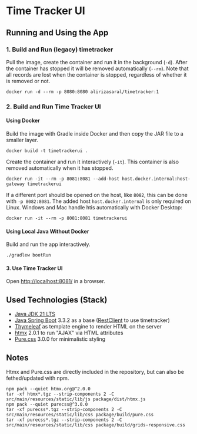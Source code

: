 # Time Tracker UI

## Running and Using the App

### 1. Build and Run (legacy) timetracker

Pull the image, create the container and run it in the background (`-d`).
After the container has stopped it will be removed automatically (`--rm`).
Note that all records are lost when the container is stopped,
regardless of whether it is removed or not.
```
docker run -d --rm -p 8080:8080 alirizasaral/timetracker:1
```

### 2. Build and Run Time Tracker UI

#### Using Docker

Build the image with Gradle inside Docker
and then copy the JAR file to a smaller layer.
```
docker build -t timetrackerui .
```

Create the container and run it interactively (`-it`).
This container is also removed automatically when it has stopped.
```
docker run -it --rm -p 8081:8081 --add-host host.docker.internal:host-gateway timetrackerui
```
If a different port should be opened on the host, like `8082`,
this can be done with `-p 8082:8081`.
The added host `host.docker.internal` is only required on Linux.
Windows and Mac handle htis automatically with Docker Desktop:
```
docker run -it --rm -p 8081:8081 timetrackerui
```

#### Using Local Java Without Docker

Build and run the app interactively.
```
./gradlew bootRun
```

#### 3. Use Time Tracker UI

Open [http://localhost:8081/](http://localhost:8081/) in a browser.


## Used Technologies (Stack)

* [Java JDK 21 LTS](https://openjdk.org/projects/jdk/21/)
* [Java Spring Boot](https://spring.io/projects/spring-boot) 3.3.2 as a base ([RestClient](https://docs.spring.io/spring-framework/reference/integration/rest-clients.html#rest-restclient) to use timetracker)
* [Thymeleaf](https://www.thymeleaf.org/) as template engine to render HTML on the server
* [htmx](https://htmx.org/) 2.0.1 to run "AJAX" via HTML attributes
* [Pure.css](https://purecss.io/) 3.0.0 for minimalistic styling

## Notes

Htmx and Pure.css are directly included in the repository,
but can also be fethed/updated with npm.
```
npm pack --quiet htmx.org@^2.0.0
tar -xf htmx*.tgz --strip-components 2 -C src/main/resources/static/lib/js package/dist/htmx.js
npm pack --quiet purecss@^3.0.0
tar -xf purecss*.tgz --strip-components 2 -C src/main/resources/static/lib/css package/build/pure.css
tar -xf purecss*.tgz --strip-components 2 -C src/main/resources/static/lib/css package/build/grids-responsive.css
```
